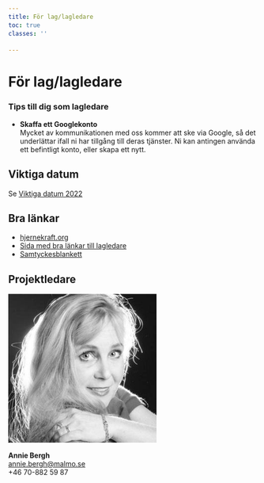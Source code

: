 ```yaml
---
title: För lag/lagledare
toc: true
classes: ''

---
```

# För lag/lagledare

### Tips till dig som lagledare

* **Skaffa ett Googlekonto**  
  Mycket av kommunikationen med oss kommer att ske via Google, så det underlättar ifall ni har tillgång till deras tjänster. Ni kan antingen använda ett befintligt konto, eller skapa ett nytt.

## Viktiga datum

Se [Viktiga datum 2022](https://www.firstlegoleagueskane.se/viktiga-datum-2022)

## Bra länkar

* [hjernekraft.org](hjernekraft.org)
* [Sida med bra länkar till lagledare](https://hjernekraft.org/challenge/for-veiledere/ressurser?lang=se "Sida med bra länkar till lagledare")
* [Samtyckesblankett](https://hjernekraft.org/media/dokumenter/samtykkeerklaring/se-samtyckesblankett-2021.pdf)

## Projektledare

![](/uploads/annie-bergh_avatar.jpg)

**Annie Bergh**  
annie.bergh@malmo.se  
\+46 70-882 59 87